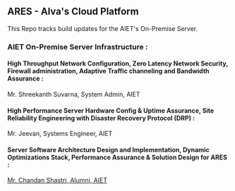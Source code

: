 ## ARES - Alva's Cloud Platform 

This Repo tracks build updates for the AIET's On-Premise Server.



### AIET On-Premise Server Infrastructure  :

#### High Throughput Network Configuration, Zero Latency  Network Security, Firewall administration, Adaptive Traffic channeling and Bandwidth Assurance :

Mr. Shreekanth Suvarna, 
System Admin, AIET

#### High Performance Server Hardware Config & Uptime Assurance, Site Reliability Engineering with Disaster Recovery Protocol (DRP) :

Mr. Jeevan, 
Systems Engineer, AIET

#### Server Software Architecture Design and Implementation,  Dynamic Optimizations Stack, Performance Assurance & Solution Design for ARES :

<a href='https://chandanshastri.github.io'>Mr. Chandan Shastri, 
Alumni, AIET</a>



